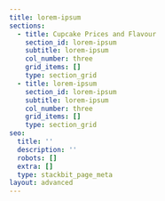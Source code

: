 ```yaml
---
title: lorem-ipsum
sections:
  - title: Cupcake Prices and Flavour
    section_id: lorem-ipsum
    subtitle: lorem-ipsum
    col_number: three
    grid_items: []
    type: section_grid
  - title: lorem-ipsum
    section_id: lorem-ipsum
    subtitle: lorem-ipsum
    col_number: three
    grid_items: []
    type: section_grid
seo:
  title: ''
  description: ''
  robots: []
  extra: []
  type: stackbit_page_meta
layout: advanced
---
```

